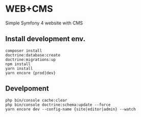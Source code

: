# WEB+CMS
Simple Symfony 4 website with CMS

Install development env.
-------------------------
    composer install
    doctrine:database:create
    doctrine:migrations:up
    npm install
    yarn install
    yarn encore {prod|dev}
    
Develpoment
------------

    php bin/console cache:clear
    php bin/console doctrine:schema:update --force
    yarn encore dev --config-name {site|editor|admin} --watch
    
